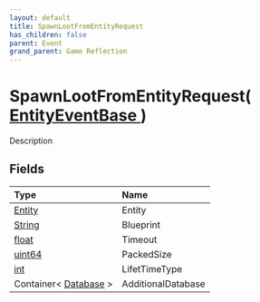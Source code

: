 ```yaml
---
layout: default
title: SpawnLootFromEntityRequest
has_children: false
parent: Event
grand_parent: Game Reflection
---
```

# SpawnLootFromEntityRequest( [ EntityEventBase ](/riftbreaker-wiki/docs/game-reflection/events/entity_event_base/) )
Description 

## Fields

| Type | Name |
|:----------|:--------------|
| [Entity](/riftbreaker-wiki/docs/game-reflection/classes/entity/) | Entity |
| [String](/riftbreaker-wiki/docs/game-reflection/components/string/) | Blueprint |
| [float](/riftbreaker-wiki/docs/game-reflection/components/float/) | Timeout |
| [uint64](/riftbreaker-wiki/docs/game-reflection/components/uint64/) | PackedSize |
| [int](/riftbreaker-wiki/docs/game-reflection/enums/int/) | LifetTimeType |
| Container< [Database](/riftbreaker-wiki/docs/game-reflection/components/database/) > | AdditionalDatabase |

